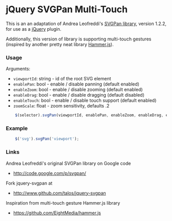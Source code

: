 # jQuery SVGPan Multi-Touch

This is an an adaptation of Andrea Leofreddi's [SVGPan library][],
version 1.2.2, for use as a [jQuery][] plugin.

Additionally, this version of library is supporting multi-touch gestures (inspired by another pretty neat library [Hammer.js][]).

 [SVGPan library]: http://code.google.com/p/svgpan/
 [jQuery]: http://jquery.org/
 [Hammer.js]: https://github.com/EightMedia/hammer.js

### Usage

Arguments:

* `viewportId`: string - id of the root SVG element
* `enablePan`: bool - enable / disable panning (default enabled)
* `enableZoom`: bool - enable / disable zooming (default enabled)
* `enableDrag`: bool - enable / disable dragging (default disabled)
* `enableTouch`: bool - enable / disable touch support (default enabled)
* `zoomScale`: float - zoom sensitivity, defaults .2

```javascript
    $(selector).svgPan(viewportId, enablePan, enableZoom, enableDrag, enableTouch, zoomScale);
```

### Example

```javascript
    $('svg').svgPan('viewport');
```

### Links

Andrea Leofreddi's original SVGPan library on Google code

* <http://code.google.com/p/svgpan/>

Fork jquery-svgpan at

* <http://www.github.com/talos/jquery-svgpan>

Inspiration from multi-touch gesture Hammer.js library

* <https://github.com/EightMedia/hammer.js>

